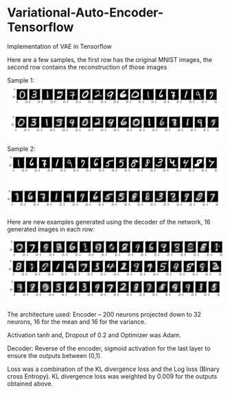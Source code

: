# Variational-Auto-Encoder-Tensorflow
Implementation of VAE in Tensorflow

Here are a few samples, the first row has the original MNIST images, the second row contains the reconstruction of those images

Sample 1:
<img src="reconstructed1.PNG">

Sample 2:
<img src="reconstructed2.PNG">

Here are new examples generated using the decoder of the network, 16 generated images in each row:

<img src="new_samples.PNG">

The architecture used:
Encoder – 200 neurons projected down to 32 neurons, 16 for the mean and 16 for the variance.

Activation tanh and, Dropout of 0.2 and Optimizer was Adam.

Decoder: Reverse of the encoder, sigmoid activation for the last layer to ensure the outputs between (0,1).

Loss was a combination of the KL divergence loss and the Log loss (Binary cross Entropy).
KL divergence loss was weighted by 0.009 for the outputs obtained above.

